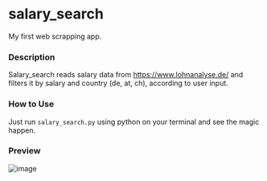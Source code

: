 # salary_search
My first web scrapping app.

### Description
Salary_search reads salary data from https://www.lohnanalyse.de/ and filters it by salary and country (de, at, ch), according to user input.

### How to Use
Just run `salary_search.py` using python on your terminal and see the magic happen.

### Preview
![image](https://user-images.githubusercontent.com/52306002/81445871-1c834e80-9150-11ea-9063-7e1bd373fd02.png)
